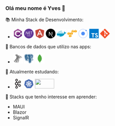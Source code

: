### Olá meu nome é Yves 👋

📚 Minha Stack de Desenvolvimento:
- <img src="https://github.com/devicons/devicon/blob/master/icons/csharp/csharp-original.svg" width="30" height="30" />
  <img src="https://github.com/devicons/devicon/blob/master/icons/dotnetcore/dotnetcore-original.svg" width="30" height="30" />
  <img src="https://github.com/devicons/devicon/blob/master/icons/angularjs/angularjs-plain.svg" width="30" height="30" />
  <img src="https://github.com/devicons/devicon/blob/master/icons/nextjs/nextjs-original.svg" width="30" height="30" />
  <img src="https://github.com/devicons/devicon/blob/master/icons/docker/docker-plain.svg" width="30" height="30" />
  <img src="https://github.com/devicons/devicon/blob/master/icons/amazonwebservices/amazonwebservices-original.svg" width="30" height="30" />
  <img src="https://github.com/devicons/devicon/blob/master/icons/ionic/ionic-original.svg" width="30" height="30" />
  <img src="https://github.com/devicons/devicon/blob/master/icons/typescript/typescript-plain.svg" width="30" height="30" />
  <img src="https://github.com/devicons/devicon/blob/master/icons/git/git-original.svg" width="30" height="30" />

📀 Bancos de dados que utilizo nas apps:
- <img src="https://github.com/devicons/devicon/blob/master/icons/microsoftsqlserver/microsoftsqlserver-plain.svg" width="30" height="30" />
  <img src="https://github.com/devicons/devicon/blob/master/icons/postgresql/postgresql-plain.svg" width="30" height="30" />
  <img src="https://github.com/devicons/devicon/blob/master/icons/mongodb/mongodb-plain.svg" width="30" height="30" />

📖 Atualmente estudando:
- <img src="https://github.com/devicons/devicon/blob/master/icons/apachekafka/apachekafka-original.svg" width="30" height="30" />
  <img src="https://github.com/devicons/devicon/blob/master/icons/kubernetes/kubernetes-plain.svg" width="30" height="30" />
  <img src="https://www.vectorlogo.zone/logos/grpcio/grpcio-ar21.svg" width="60" height="30" />
  
📸 Stacks que tenho interesse em aprender:
- MAUI
- Blazor
- SignalR
  
